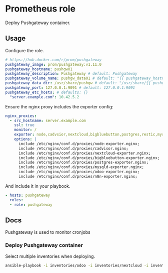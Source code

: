 # Prometheus role

Deploy Pushgateway container.

## Usage

Configure the role.

```yml
# https://hub.docker.com/r/prom/pushgateway
pushgateway_image: prom/pushgateway:v1.11.0
pushgateway_hostname: pushgw01
pushgateway_description: Pushgateway # default: Pushgateway
pushgateway_volume_name: pushgw_data01 # default: "{{ pushgateway_hostname }}"
pushgateway_data_dir: /usr/share/pushgw # default: "/usr/share/{{ pushgateway_hostname }}"
pushgateway_port: 127.0.0.1:9091 # default: 127.0.0.1:9091
pushgateway_etc_hosts: # defaults: {}
  "server.example.com": 10.42.5.2
```

Ensure the nginx proxy includes the exporter config:

```yml
nginx_proxies:
  - src_hostname: server.example.com
    ssl: true
    monitor: /
    exporter: node,cadvsior,nextcloud,bigbluebutton,postgres,restic,mysqld,odoo
    options: |
      include /etc/nginx/conf.d/proxies/node-exporter.nginx;
      include /etc/nginx/conf.d/proxies/cadvisor.nginx;
      include /etc/nginx/conf.d/proxies/nextcloud-exporter.nginx;
      include /etc/nginx/conf.d/proxies/bigbluebutton-exporter.nginx;
      include /etc/nginx/conf.d/proxies/postgres-exporter.nginx;
      include /etc/nginx/conf.d/proxies/mysqld-exporter.nginx;
      include /etc/nginx/conf.d/proxies/odoo-exporter.nginx;
      include /etc/nginx/conf.d/proxies/n8n-exporter.nginx;
```


And include it in your playbook.

```yml
- hosts: pushgateway
  roles:
  - role: pushgateway
```

## Docs

Pushgateway is used to monitor cronjobs

### Deploy Pushgateway container

Select multiple inventories when deploying.

```bash
ansible-playbook -i inventories/odoo -i inventories/nextcloud -i inventories/setup plays/setup.yml -l pushgateway -t pushgateway
```
